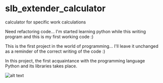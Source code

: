 # slb_extender_calculator

calculator for specific work calculations

Need refactoring code... I'm started learning python while this writing program and this is my first working code :)

This is the first project in the world of programming... I'll leave it unchanged as a reminder of the correct writing of the code :)

In this project, the first acquaintance with the programming language Python and its libraries takes place.

![alt text](https://github.com/Frvzr/slb_extender_calculator/blob/tree/main/screens/calc.jpg)
